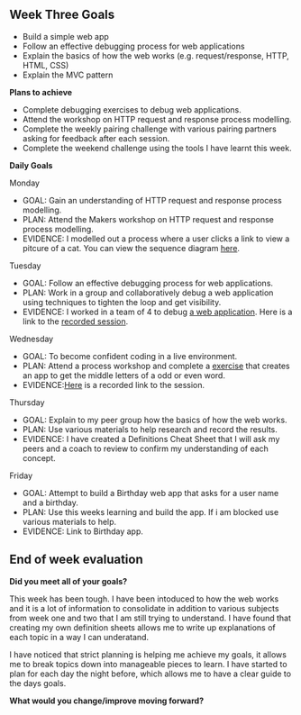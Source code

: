 ## Week Three Goals

- Build a simple web app
- Follow an effective debugging process for web applications
- Explain the basics of how the web works (e.g. request/response, HTTP, HTML, CSS)
- Explain the MVC pattern

**Plans to achieve**

- Complete debugging exercises to debug web applications. 
- Attend the workshop on HTTP request and response process modelling. 
- Complete the weekly pairing challenge with various pairing partners asking for feedback after each session.
- Complete the weekend challenge using the tools I have learnt this week.

**Daily Goals**

Monday

- GOAL: Gain an understanding of HTTP request and response process modelling.
- PLAN: Attend the Makers workshop on HTTP request and response process modelling. 
- EVIDENCE: I modelled out a process where a user clicks a link to view a pitcure of a cat. You can view the sequence diagram [here](https://www.diagram.codes/d/sequence/alias%20user%20%3D%20%22user%22%0Aalias%20server%20%3D%20%22server%22%0Aalias%20browser%20%3D%20%22browser%22%0A%0Auser%20-%3E%20browser%20%3A%22user%20clicks%20link%22%0Abrowser%20-%3E%20server%20%3A%22sends%20GET%20request%20for%20%2Fcats.html%22%20%0Aserver%20-%3E%20browser%20%3A%22sends%20back%20a%20response%20with%20html%20file%22%0Abrowser%20-%3E%20server%20%3A%22sends%20a%20GET%20request%20for%20cat.jpg%22%0Aserver%20-%3E%20browser%20%3A%22sends%20back%20the%20cat.jpg%20with%20200%20status%20code%22%0Abrowser%20-%3E%20user%20%3A%20%22Renders%20the%20file%20for%20view%22%0A%0A%0A%0Auser%20-%3E%20browser%20%3A%22user%20clicks%20list%20link%22%0Abrowser%20-%3E%20server%20%3A%22sends%20a%20GET%20request%20for%20%2Flist.html%22%0Aserver%20-%3E%20browser%20%3A%20%22send%20back%20form%20with%20200%20status%20code%22%20%0Abrowser%20-%3E%20user%20%3A%20%22renders%20the%20form%20for%20input%22%20%0Auser%20-%3E%20browser%20%3A%22submits%20input%22%0Abrowser%20-%3E%20server%3A%20%22sends%20a%20POST%20request%20with%20the%20users%20input%20for%20%2Fthanks.html%22%0A%0A%0A%0A%0A%0A).

Tuesday

- GOAL: Follow an effective debugging process for web applications.
- PLAN: Work in a group and collaboratively debug a web application using techniques to tighten the loop and get visibility. 
- EVIDENCE: I worked in a team of 4 to debug [a web application](https://github.com/makersacademy/skills-workshops/tree/master/week-3/debugging_2). Here is a link to the [recorded session](https://drive.google.com/file/d/16FtG_OIC27onqjOolca2Q0xGph3c3wz5/view?usp=sharing).

Wednesday

- GOAL: To become confident coding in a live environment. 
- PLAN: Attend a process workshop and complete a [exercise](https://github.com/makersacademy/skills-workshops/tree/master/process_review/exercises/middle_letter) that creates an app to get the middle letters of a odd or even word.
- EVIDENCE:[Here](https://drive.google.com/file/d/1oLOCVwThbr8m4HVmm4m_rIa9q5YmFqie/view?usp=sharing) is a recorded link to the session.

Thursday

- GOAL: Explain to my peer group how the basics of how the web works.
- PLAN: Use various materials to help research and record the results.
- EVIDENCE: I have created a Definitions Cheat Sheet that I will ask my peers and a coach to review to confirm my understanding of each concept.

Friday

- GOAL: Attempt to build a Birthday web app that asks for a user name and a birthday.
- PLAN: Use this weeks learning and build the app. If i am blocked use various materials to help.
- EVIDENCE: Link to Birthday app.

## End of week evaluation 

**Did you meet all of your goals?**

This week has been tough. I have been intoduced to how the web works and it is a lot of information to consolidate in addition to various subjects from week one and two that I am still trying to understand. I have found that creating my own definition sheets allows me to write up explanations of each topic in a way I can underatand. 

I have noticed that strict planning is helping me achieve my goals, it allows me to break topics down into manageable pieces to learn. I have started to plan for each day the night before, which allows me to have a clear guide to the days goals.

**What would you change/improve moving forward?**
